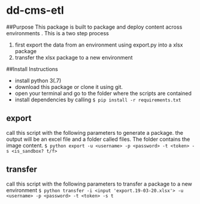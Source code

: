 # dd-cms-etl

##Purpose
This package is built to package and deploy content across environments
. This is a two step process
1. first export the data from an environment using export.py into a xlsx package
2. transfer the xlsx package to a new environment

##Install Instructions
* install python 3(.7)
* download this package or clone it using git.
* open your terminal and go to the folder where the scripts are contained
* install dependencies by calling 
   ```$ pip install -r requirements.txt```
   
## export
call this script with the following parameters to generate a package. 
the output will be an excel file and a folder called files. The folder contains the image content.
```$ python export -u <username> -p <password> -t <token> -s <is_sandbox? t/f>```
   
## transfer
call this script with the following parameters to transfer a package to a new environment
```$ python transfer -i <input 'export.19-03-20.xlsx'> -u <username> -p <password> -t <token> -s t```
